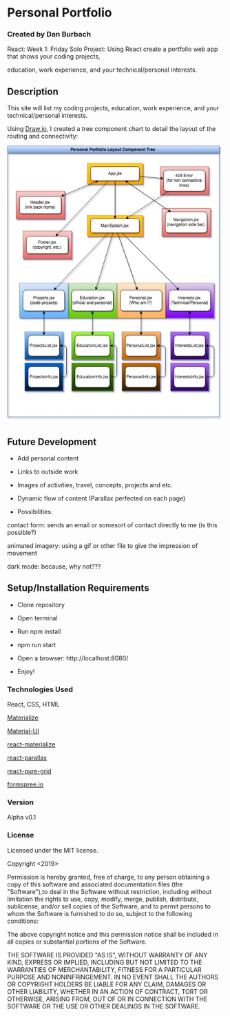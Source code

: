 # Personal Portfolio

### __Created by Dan Burbach__

React: Week 1: Friday Solo Project: Using React create a portfolio web app that shows your coding projects,

education, work experience, and your technical/personal interests.

## __Description__

  This site will list my coding projects, education, work experience, and your technical/personal interests.

  Using [Draw.io](https://www.draw.io/), I created a tree component chart to detail the layout of the routing and connectivity:

  ![Component Tree](https://raw.githubusercontent.com/DanBurbach/PersonalPortfolio/master/src/assets/images/PersonalPortfolioTree.jpg)

## __Future Development__

  * Add personal content

  * Links to outside work

  * Images of activities, travel, concepts, projects and etc.

  * Dynamic flow of content (Parallax perfected on each page)

  - Possibilities:

  contact form: sends an email or somesort of contact directly to me (is this possible?)

  animated imagery: using a gif or other file to give the impression of movement

  dark mode: because, why not???


## __Setup/Installation Requirements__

  * Clone repository

  * Open terminal

  * Run npm install

  * npm run start

  * Open a browser: http://localhost:8080/

  * Enjoy!

### __Technologies Used__

  React, CSS, HTML

  [Materialize](https://materializecss.com/)

  [Material-UI](https://material-ui.com/)

  [react-materialize](https://react-materialize.github.io/#/)

  [react-parallax](https://www.npmjs.com/package/react-parallax)

  [react-pure-grid](https://www.npmjs.com/package/react-pure-grid)

  [formspree.io](https://formspree.io/)

### __Version__

Alpha v0.1

### License
Licensed under the MIT license.

Copyright <2019> <Daniel Burbach>

Permission is hereby granted, free of charge, to any person obtaining a copy of this software and associated documentation files (the "Software"),to deal in the Software without restriction, including without limitation the rights to use, copy, modify, merge, publish, distribute, sublicense,
and/or sell copies of the Software, and to permit persons to whom the Software is furnished to do so, subject to the following conditions:

The above copyright notice and this permission notice shall be included in all copies or substantial portions of the Software.

THE SOFTWARE IS PROVIDED "AS IS", WITHOUT WARRANTY OF ANY KIND, EXPRESS OR IMPLIED, INCLUDING BUT NOT LIMITED TO THE WARRANTIES OF MERCHANTABILITY,
FITNESS FOR A PARTICULAR PURPOSE AND NONINFRINGEMENT. IN NO EVENT SHALL THE AUTHORS OR COPYRIGHT HOLDERS BE LIABLE FOR ANY CLAIM, DAMAGES OR OTHER LIABILITY,
WHETHER IN AN ACTION OF CONTRACT, TORT OR OTHERWISE, ARISING FROM, OUT OF OR IN CONNECTION WITH THE SOFTWARE OR THE USE OR OTHER DEALINGS IN THE SOFTWARE.
